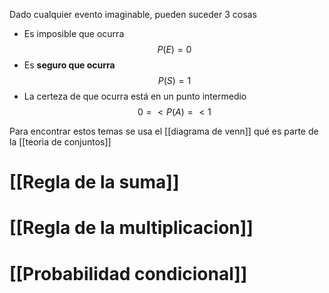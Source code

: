 Dado cualquier evento imaginable, pueden suceder 3 cosas
- Es imposible que ocurra
$$
	 P(E) = 0 
$$
- Es **seguro que ocurra**
$$
	 P (S) = 1 
$$
- La certeza de que ocurra está en un punto intermedio
$$
	0 =< P(A) =< 1
$$

Para encontrar estos temas se usa el [[diagrama de venn]] qué es parte de la [[teoria de conjuntos]]

# [[Regla de la suma]]
# [[Regla  de la multiplicacion]]
# [[Probabilidad condicional]]